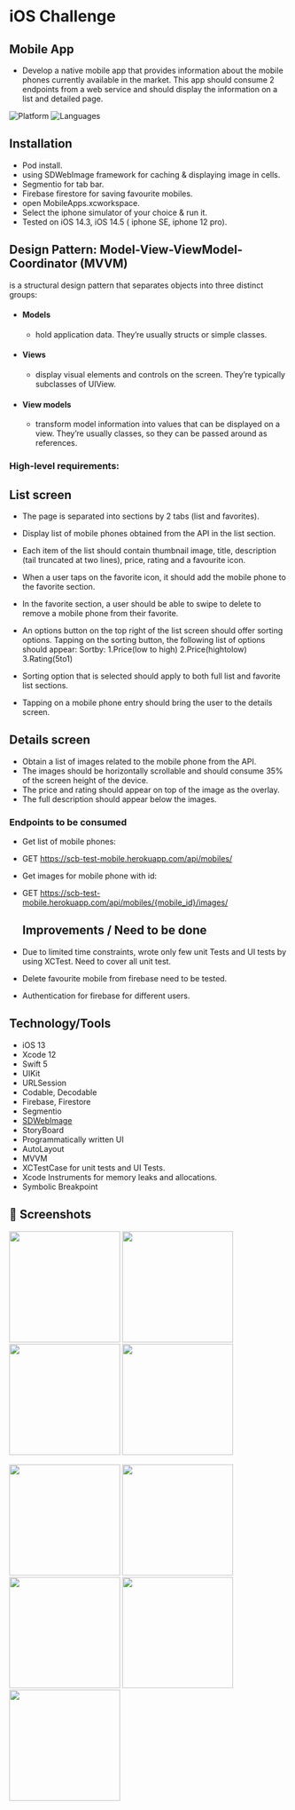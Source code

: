 # iOS Challenge
## Mobile App


- Develop a native mobile app that provides information about the mobile phones currently available in the market. This app should consume 2 endpoints from a web service and should display the information on a list and detailed page.

![Platform](https://img.shields.io/badge/Platform-iOS-orange.svg)
![Languages](https://img.shields.io/badge/Language-Swift-orange.svg)

## Installation
- Pod install.
- using SDWebImage framework for caching & displaying image in cells.
- Segmentio for tab bar.
- Firebase firestore for saving favourite mobiles.
- open MobileApps.xcworkspace. 
- Select the iphone simulator of your choice & run it. 
- Tested on iOS 14.3, iOS 14.5 ( iphone SE, iphone 12 pro).

## Design Pattern: Model-View-ViewModel-Coordinator (MVVM)
is a structural design pattern that separates objects into three distinct groups:
- #### Models 
  - hold application data. They’re usually structs or simple classes.
- #### Views 
  - display visual elements and controls on the screen. They’re typically subclasses of UIView.
- #### View models
  - transform model information into values that can be displayed on a view. They’re usually classes, so they can be passed around as references.


### High-level requirements:

## List screen
- The page is separated into sections by 2 tabs (list and favorites).
- Display list of mobile phones obtained from the API in the list section.
- Each item of the list should contain thumbnail image, title, description (tail truncated at two lines), price, rating and a favourite icon.
- When a user taps on the favorite icon, it should add the mobile phone to the favorite section.
- In the favorite section, a user should be able to swipe to delete to remove a mobile phone from their favorite.

- An options button on the top right of the list screen should offer sorting options. Tapping on the sorting button, the following list of options should appear: Sortby:
 1.Price(low to high)
 2.Price(hightolow)
 3.Rating(5to1)

- Sorting option that is selected should apply to both full list and favorite list sections.
- Tapping on a mobile phone entry should bring the user to the details screen.

## Details screen

- Obtain a list of images related to the mobile phone from the API.
- The images should be horizontally scrollable and should consume 35% of the screen height of the device.
- The price and rating should appear on top of the image as the overlay.
- The full description should appear below the images.

### Endpoints to be consumed

- Get list of mobile phones:

- GET https://scb-test-mobile.herokuapp.com/api/mobiles/

- Get images for mobile phone with id:

- GET https://scb-test-mobile.herokuapp.com/api/mobiles/{mobile_id}/images/

    
  ## Improvements / Need to be done
- Due to limited time constraints, wrote only few unit Tests and UI tests by using XCTest. Need to cover all unit test.
-  Delete favourite mobile from firebase need to be tested.
-  Authentication for firebase for different users.

## Technology/Tools

- iOS 13
- Xcode 12
- Swift 5
- UIKit
- URLSession
- Codable, Decodable
- Firebase, Firestore
- Segmentio
- [SDWebImage](https://github.com/SDWebImage/SDWebImage)
- StoryBoard
- Programmatically written UI
- AutoLayout
- MVVM
- XCTestCase for unit tests and UI Tests.
- Xcode Instruments for memory leaks and allocations.
- Symbolic Breakpoint


## 📱 Screenshots

<p float="left"> 
<img src="/Documentation/list.png" width="200">
<img src="/Documentation/favourite_view.png" width="200">
<img src="/Documentation/detail1.png" width="200">
<img src="/Documentation/delete_view.png" width="200">
</p>

<p float="left"> 
<img src="/Documentation/detail2.png" width="200"> 
<img src="/Documentation/sort_view.png" width="200">
<img src="/Documentation/emptyView.png" width="200">
<img src="/Documentation/delete_message.png" width="200">
<img src="/Documentation/added.png" width="200">
</p>

